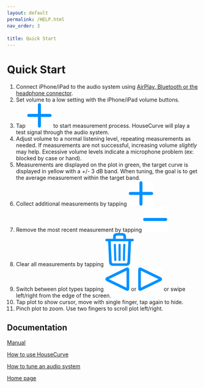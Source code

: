 ```yaml
---
layout: default
permalink: /HELP.html
nav_order: 3

title: Quick Start
---
```

# Quick Start

1. Connect iPhone/iPad to the audio system using [AirPlay, Bluetooth or the headphone connector](usage/connection.md).
1. Set volume to a low setting with the iPhone/iPad volume buttons.
1. Tap <img src="/assets/img/measure.png" alt="Measure" class="app-icon"> to start measurement process. HouseCurve will play a test signal through the audio system.
1. Adjust volume to a normal listening level, repeating measurements as needed.  If measurements are not successful, increasing volume *slightly* may help.  Excessive volume levels indicate a microphone problem (ex: blocked by case or hand).
1. Measurements are displayed on the plot in green, the target curve is displayed in yellow with a +/- 3 dB band.  When tuning, the goal is to get the average measurement within the target band.
1. Collect additional measurements by tapping <img src="/assets/img/measure.png" alt="Measure" class="app-icon">
1. Remove the most recent measurement by tapping <img src="/assets/img/undo.png" alt="Undo" class="app-icon">
1. Clear all measurements by tapping <img src="/assets/img/reset.png" alt="Reset" class="app-icon">
1. Switch between plot types tapping <img src="/assets/img/pageleft.png" alt="Page Left" class="app-icon"> or <img src="/assets/img/pageright.png" alt="Page Right" class="app-icon"> or swipe left/right from the edge of the screen.
1. Tap plot to show cursor, move with single finger, tap again to hide.
1. Pinch plot to zoom.  Use two fingers to scroll plot left/right.

## Documentation

[Manual](manual/MANUAL.md)

[How to use HouseCurve](usage/USAGE.md)

[How to tune an audio system](tuning/TUNING.md)

[Home page](/README.md)

